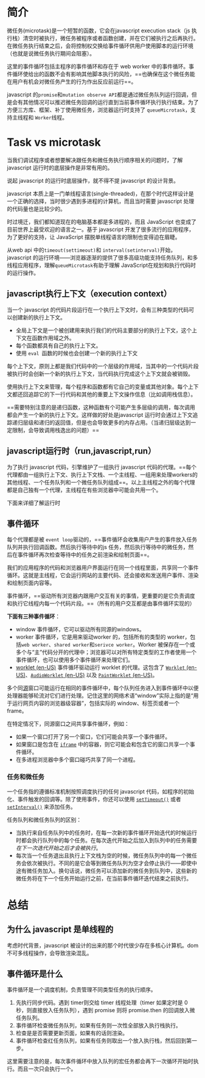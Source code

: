 # 简介

微任务(microtask)是一个短暂的函数，它会在javascript execution stack（js 执行栈）清空时被执行，微任务被程序或者函数创建，并在它们被执行之后再执行。在微任务执行结束之后，会将控制权交换给事件循环供用户使用脚本的运行环境（也就是说微任务执行期间会阻塞）。

这里的事件循环包括主程序的事件循环和存在于 web worker 中的事件循环。事件循环使给出的函数不会有影响其他脚本执行的风险，==也确保在这个微任务能在用户有机会对微任务产生的行为作出反应前运行==。

javascript 的`promise`和`mutation observe API`都是通过微任务队列运行回调，但是会有其他情况可以推迟微任务回调的运行直到当前事件循环执行执行结束。为了方便三方库、框架、补丁使用微任务，浏览器运行时支持了 `queueMicrotask`，支持主线程和 `Worker`线程。

# Task vs microtask

当我们调试程序或者想要解决跟任务和微任务执行顺序相关的问题时，了解 javascript 运行时的底层操作是非常有用的。

说起 javascript 的运行时底层操作，就不得不提 javascript 的设计背景。

javascript 本质上是一门单线程语言(single-threaded)，在那个时代这样设计是一个正确的选择，当时很少遇到多进程的计算机，而且当时需要 javascript 处理的代码量也是比较少的。

时过境迁，我们都知道现在的电脑基本都是多进程的，而且 JavaScript 也变成了目前世界上最受欢迎的语言之一。基于 javascript 开发了很多流行的应用程序，为了更好的支持，让 JavaScript 摆脱单线程语言的限制也变得迫在眉睫。

从web api 中的`timeout(settimeout)`和 `interval(setinterval)`开始，javascript 的运行环境——浏览器逐渐的提供了很多高级功能支持任务队列，和多线程应用程序，理解`queueMicrotask`有助于理解 JavaScript在规划和执行代码时的运行操作。

## javascript执行上下文（execution context）

当一个 javascript 的代码片段运行在一个执行上下文时，会有三种类型的代码可以创建新的执行上下文。

- 全局上下文是一个被创建用来执行我们的代码主要部分的执行上下文，这个上下文在函数作用域之外。
- 每个函数都具有自己的执行上下文。
- 使用 `eval `函数的时候也会创建一个新的执行上下文

每个上下文，原则上都是我们代码中的一个层级的作用域，当其中的一个代码片段被执行时会创新一个新的执行上下文，当代码执行完成这个上下文就会被销毁。

使用执行上下文来管理，每个程序和函数都有它自己的变量或其他对象。每个上下文都还回追踪它的下一行代码和其他的重要上下文操作信息（比如调用栈信息）。

==需要特别注意的是递归函数，这种函数有个可能产生多层级的调用，每次调用都会产生一个新的执行上下文。这样做的好处是javascript 运行时会通过上下文追踪递归层级和递归的返回值，但是也会导致更多的内存占用。（当递归层级达到一定限制，会导致调用栈逸出的问题）==

##  javascript运行时（run,javascript,run）

为了执行 javascript 代码，引擎维护了一组执行 javascript 代码的代理。==每个代理都由一组执行上下文、执行上下文栈、一个主线程、一组用来处理workers的其他线程、一个任务队列和一个微任务队列组成==。以上主线程之外的每个代理都是自己独有一个代理，主线程在有些浏览器中可能会共用一个。

下面来详细了解运行时

## 事件循环

每个代理都是被 `event loop`驱动的，==事件循环会收集用户产生的事件放入任务队列并执行回调函数。然后执行等待中的js 任务，然后执行等待中的微任务，然后在事件循环再次检查等待中的任务之前渲染和绘制页面==。

我们的应用程序的代码和浏览器用户界面运行在同一个线程里面，共享同一个事件循环。这就是主线程，它会运行网站的主要代码、还会接收和发送用户事件、渲染和绘制页面内容等。

事件循环，==驱动所有浏览器内跟用户交互有关的事情，更重要的是它负责调度和执行它线程内每一个代码片段。==（所有的用户交互都是由事件循环实现的）

**下面有三种事件循环**：

- window 事件循环，它可以驱动所有同源的windows。
- worker 事件循环，它是用来驱动worker 的，包括所有的类型的 worker，包括`web worker`、`shared worker`和`serivce worker`。Worker 被保存在一个或多个与“主”代码分开的代理中；浏览器可以对所有特定类型的工作者使用一个事件循环，也可以使用多个事件循环来处理它们。
- [worklet (en-US)](https://developer.mozilla.org/en-US/docs/Web/API/Worklet) 事件循环驱动运行 worklet 的代理。这包含了 [`Worklet` (en-US)](https://developer.mozilla.org/en-US/docs/Web/API/Worklet)、[`AudioWorklet` (en-US)](https://developer.mozilla.org/en-US/docs/Web/API/AudioWorklet) 以及 [`PaintWorklet` (en-US)](https://developer.mozilla.org/en-US/docs/Web/API/PaintWorkletGlobalScope)。

多个同[源](https://developer.mozilla.org/zh-CN/docs/Glossary/Origin)窗口可能运行在相同的事件循环中，每个队列任务进入到事件循环中以便处理器能够轮流对它们进行处理。记住这里的网络术语“window”实际上指的是“用于运行网页内容的浏览器级容器”，包括实际的 window、标签页或者一个 frame。

在特定情况下，同源窗口之间共享事件循环，例如：

- 如果一个窗口打开了另一个窗口，它们可能会共享一个事件循环。
- 如果窗口是包含在 [`iframe`](https://developer.mozilla.org/zh-CN/docs/Web/HTML/Element/iframe) 中的容器，则它可能会和包含它的窗口共享一个事件循环。
- 在多进程浏览器中多个窗口碰巧共享了同一个进程。

### 任务和微任务

一个任务指的遵循标准机制按照调度执行的任何 javascript 代码，如程序的初始化、事件触发的回调等。除了使用事件，你还可以使用 [`setTimeout()`](https://developer.mozilla.org/zh-CN/docs/Web/API/setTimeout) 或者 [`setInterval()`](https://developer.mozilla.org/zh-CN/docs/Web/API/setInterval) 来添加任务。

任务队列和微任务队列的区别：

- 当执行来自任务队列中的任务时，在每一次新的事件循环开始迭代的时候运行时都会执行队列中的每个任务。在每次迭代开始之后加入到队列中的任务需要*在下一次迭代开始之后才会被执行*。
- 每次当一个任务退出且执行上下文栈为空的时候，微任务队列中的每一个微任务会依次被执行。不同的是它会等到微任务队列为空才会停止执行——即使中途有微任务加入。换句话说，微任务可以添加新的微任务到队列中，这些新的微任务将在下一个任务开始运行之前，在当前事件循环迭代结束之前执行。

# 总结

## 为什么 javascript 是单线程的

考虑时代背景，javascript 被设计的出来的那个时代很少存在多核心计算机。dom 不可多线程操作，会导致渲染混乱。

## 事件循环是什么

事件循环是一个调度机制，负责管理不同类型任务的执行顺序。

1. 先执行同步代码。遇到 timer则交给 timer 线程处理（timer 如果定时是 0 秒，则直接放入任务队列），遇到 promise 则将 promise.then 的回调放入微任务队列。
2. 事件循环检查微任务队列，如果有任务则一次性全部放入执行栈执行。
3. 检查是是否需要更新页面，如果有的话则渲染。
4. 事件循环检查红任务队列，如果有任务则取出一个放入执行栈，然后回到第一步。

这里需要注意的是，每次事件循环中放入队列的宏任务都会再下一次循环开始时执行。而且一次只会执行一个。
